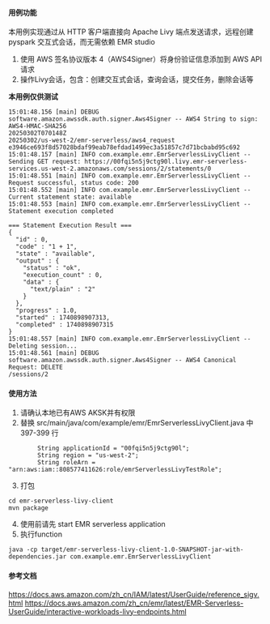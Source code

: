 
#### 用例功能
本用例实现通过从 HTTP 客户端直接向 Apache Livy 端点发送请求，远程创建 pyspark 交互式会话，而无需依赖 EMR studio
1. 使用 AWS 签名协议版本 4（AWS4Signer）将身份验证信息添加到 AWS API 请求
2. 操作Livy会话，包含：创建交互式会话，查询会话，提交任务，删除会话等

**本用例仅供测试**
```
15:01:48.156 [main] DEBUG software.amazon.awssdk.auth.signer.Aws4Signer -- AWS4 String to sign: AWS4-HMAC-SHA256
20250302T070148Z
20250302/us-west-2/emr-serverless/aws4_request
e3946ce693f8d57028bdaf99eab78efdad1499ec3a51857c7d71bcbabd95c692
15:01:48.157 [main] INFO com.example.emr.EmrServerlessLivyClient -- Sending GET request: https://00fqi5n5j9ctg90l.livy.emr-serverless-services.us-west-2.amazonaws.com/sessions/2/statements/0
15:01:48.551 [main] INFO com.example.emr.EmrServerlessLivyClient -- Request successful, status code: 200
15:01:48.552 [main] INFO com.example.emr.EmrServerlessLivyClient -- Current statement state: available
15:01:48.553 [main] INFO com.example.emr.EmrServerlessLivyClient -- Statement execution completed

=== Statement Execution Result ===
{
  "id" : 0,
  "code" : "1 + 1",
  "state" : "available",
  "output" : {
    "status" : "ok",
    "execution_count" : 0,
    "data" : {
      "text/plain" : "2"
    }
  },
  "progress" : 1.0,
  "started" : 1740898907313,
  "completed" : 1740898907315
}
15:01:48.557 [main] INFO com.example.emr.EmrServerlessLivyClient -- Deleting session...
15:01:48.561 [main] DEBUG software.amazon.awssdk.auth.signer.Aws4Signer -- AWS4 Canonical Request: DELETE
/sessions/2
```

#### 使用方法
1. 请确认本地已有AWS AKSK并有权限
2. 替换 src/main/java/com/example/emr/EmrServerlessLivyClient.java 中 397-399 行
```
        String applicationId = "00fqi5n5j9ctg90l";
        String region = "us-west-2";
        String roleArn = "arn:aws:iam::808577411626:role/emrServerlessLivyTestRole";
```
3. 打包
```
cd emr-serverless-livy-client
mvn package
```
4. 使用前请先 start EMR serverless application
5. 执行function
```
java -cp target/emr-serverless-livy-client-1.0-SNAPSHOT-jar-with-dependencies.jar com.example.emr.EmrServerlessLivyClient
```


#### 参考文档
https://docs.aws.amazon.com/zh_cn/IAM/latest/UserGuide/reference_sigv.html
https://docs.aws.amazon.com/zh_cn/emr/latest/EMR-Serverless-UserGuide/interactive-workloads-livy-endpoints.html